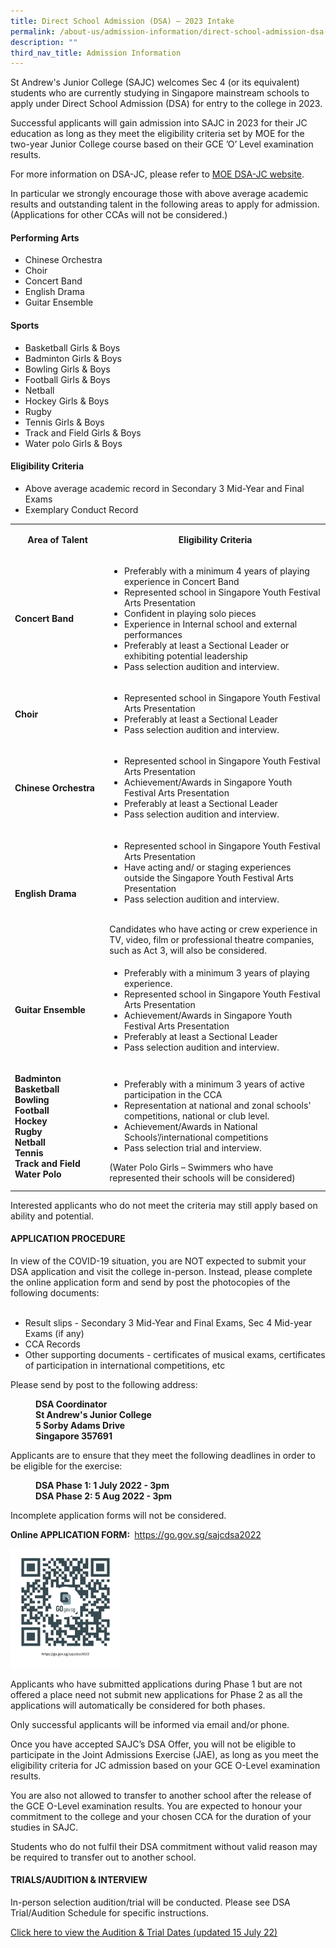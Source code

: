 ```yaml
---
title: Direct School Admission (DSA) – 2023 Intake
permalink: /about-us/admission-information/direct-school-admission-dsa-2023-intake/
description: ""
third_nav_title: Admission Information
---
```

<p>St Andrew's Junior College (SAJC) welcomes Sec 4 (or its equivalent) students who are currently studying in Singapore mainstream schools to apply under Direct School Admission (DSA) for entry to the college in 2023.</p>
<p>Successful applicants will gain admission into SAJC in 2023 for their JC education as long as they meet the eligibility criteria set by MOE for the two-year Junior College course based on their GCE &rsquo;O&rsquo; Level examination results.</p>
<p>For more information on DSA-JC, please refer to <a href="https://www.moe.gov.sg/post-secondary/admissions/dsa" target="_blank" rel="noopener">MOE DSA-JC website</a>.</p>
<p>In particular we strongly encourage those with above average academic results and outstanding talent in the following areas to apply for admission. (Applications for other CCAs will not be considered.)</p>
<h4><strong>Performing Arts</strong></h4>
<ul>
<li>Chinese Orchestra</li>
<li>Choir</li>
<li>Concert Band</li>
<li>English Drama</li>
<li>Guitar Ensemble</li>
</ul>
<h4><strong>Sports</strong></h4>
<ul>
<li>Basketball Girls &amp; Boys</li>
<li>Badminton Girls &amp; Boys</li>
<li>Bowling Girls &amp; Boys</li>
<li>Football Girls &amp; Boys</li>
<li>Netball</li>
<li>Hockey Girls &amp; Boys</li>
<li>Rugby</li>
<li>Tennis Girls &amp; Boys</li>
<li>Track and Field Girls &amp; Boys</li>
<li>Water polo Girls &amp; Boys</li>
</ul>
<h4><strong>Eligibility Criteria</strong></h4>
<ul>
<li>Above average academic record in Secondary 3 Mid-Year and Final Exams</li>
<li>Exemplary Conduct Record</li>
</ul>
<table>
<tbody>
<tr>
<td style="text-align: center;" width="164">
<p><strong>Area of Talent</strong></p>
</td>
<td style="text-align: center;" width="412">
<p><strong>Eligibility Criteria</strong></p>
</td>
</tr>
<tr>
<td width="164">
<p><strong>Concert Band</strong></p>
</td>
<td width="412">
<ul>
<li>Preferably with a minimum 4 years of playing experience in Concert Band</li>
<li>Represented school in Singapore Youth Festival Arts Presentation</li>
<li>Confident in playing solo pieces</li>
<li>Experience in Internal school and external performances</li>
<li>Preferably at least a Sectional Leader or exhibiting potential leadership</li>
<li>Pass selection audition and interview.</li>
</ul>
</td>
</tr>
<tr>
<td width="164">
<p><strong>Choir</strong></p>
</td>
<td width="412">
<ul>
<li>Represented school in Singapore Youth Festival Arts Presentation</li>
<li>Preferably at least a Sectional Leader</li>
<li>Pass selection audition and interview.</li>
</ul>
</td>
</tr>
<tr>
<td width="164">
<p><strong>Chinese Orchestra</strong></p>
</td>
<td width="412">
<ul>
<li>Represented school in Singapore Youth Festival Arts Presentation</li>
<li>Achievement/Awards in Singapore Youth Festival Arts Presentation</li>
<li>Preferably at least a Sectional Leader</li>
<li>Pass selection audition and interview.</li>
</ul>
</td>
</tr>
<tr>
<td width="164">
<p><strong>English Drama</strong></p>
</td>
<td width="412">
<ul>
<li>Represented school in Singapore Youth Festival Arts Presentation</li>
<li>Have acting and/ or staging experiences outside the Singapore Youth Festival Arts Presentation</li>
<li>Pass selection audition and interview.</li>
</ul>
<br />Candidates who have acting or crew experience in TV, video, film or professional theatre companies, such as Act 3, will also be considered.</td>
</tr>
<tr>
<td width="164">
<p><strong>Guitar Ensemble</strong></p>
</td>
<td width="412">
<ul>
<li>Preferably with a minimum 3 years of playing experience.</li>
<li>Represented school in Singapore Youth Festival Arts Presentation</li>
<li>Achievement/Awards in Singapore Youth Festival Arts Presentation</li>
<li>Preferably at least a Sectional Leader</li>
<li>Pass selection audition and interview.</li>
</ul>
</td>
</tr>
<tr>
<td width="164">
<p><strong>Badminton<br /></strong><strong>Basketball<br /></strong><strong>Bowling<br /></strong><strong>Football<br /></strong><strong>Hockey<br /></strong><strong>Rugby<br /></strong><strong>Netball<br /></strong><strong>Tennis<br /></strong><strong>Track and Field<br /></strong><strong>Water Polo</strong></p>
</td>
<td width="412">
<ul>
<li>Preferably with a minimum 3 years of active participation in the CCA</li>
<li>Representation at national and zonal schools' competitions, national or club level.</li>
<li>Achievement/Awards in National Schools&rsquo;/international competitions</li>
<li>Pass selection trial and interview.</li>
</ul>
(Water Polo Girls &ndash; Swimmers who have represented their schools will be considered)</td>
</tr>
</tbody>
</table>
<p>Interested applicants who do not meet the criteria may still apply based on ability and potential.</p>
<h4><strong>APPLICATION PROCEDURE</strong></h4>
<p>In view of the COVID-19 situation, you are NOT expected to submit your DSA application and visit the college in-person. Instead, please complete the online application form and send by post the photocopies of the following documents:<br /><br /></p>
<ul>
<li>Result slips - Secondary 3 Mid-Year and Final Exams, Sec 4 Mid-year Exams (if any)</li>
<li>CCA Records</li>
<li>Other supporting documents - certificates of musical exams, certificates of participation in international competitions, etc</li>
</ul>
<p>Please send by post to the following address:</p>
<p style="padding-left: 40px;"><strong>DSA Coordinator<br /></strong><strong>St Andrew's Junior College<br /></strong><strong>5 Sorby Adams Drive<br /></strong><strong>Singapore 357691</strong></p>
<p>Applicants are to ensure that they meet the following deadlines in order to be eligible for the exercise:</p>
<p style="padding-left: 40px;"><strong>DSA Phase 1: 1 July 2022 - 3pm<br /></strong><strong>DSA Phase 2: 5 Aug 2022 - 3pm</strong></p>
<p>Incomplete application forms will not be considered.</p>
<p><strong>Online APPLICATION FORM</strong><strong>:&nbsp;</strong>&nbsp;<a href="https://go.gov.sg/sajcdsa2022" target="">https://go.gov.sg/sajcdsa2022</a></p>
<img style="width: 35%;" src="/images/dsaqr.png" />
<p>Applicants who have submitted applications during Phase 1 but are not offered a place need not submit new applications for Phase 2 as all the applications will automatically be considered for both phases.</p>
<p>Only successful applicants will be informed via email and/or phone.</p>
<p>Once you have accepted SAJC&rsquo;s DSA Offer, you will not be eligible to participate in the Joint Admissions Exercise (JAE), as long as you meet the eligibility criteria for JC admission based on your GCE O-Level examination results.</p>
<p>You are also not allowed to transfer to another school after the release of the GCE O-Level examination results. You are expected to honour your commitment to the college and your chosen CCA for the duration of your studies in SAJC.</p>
<p>Students who do not fulfil their DSA commitment without valid reason may be required to transfer out to another school.</p>
<h4><strong>TRIALS/AUDITION &amp; INTERVIEW</strong></h4>
<p>In-person selection audition/trial will be conducted. Please see DSA Trial/Audition Schedule for specific instructions.</p>
<p><a href="/files/DSA_Audition_Trial_Dates_2.pdf" target="_blank" rel="noopener">Click here to view the Audition &amp; Trial Dates (updated 15 July 22)</a></p>